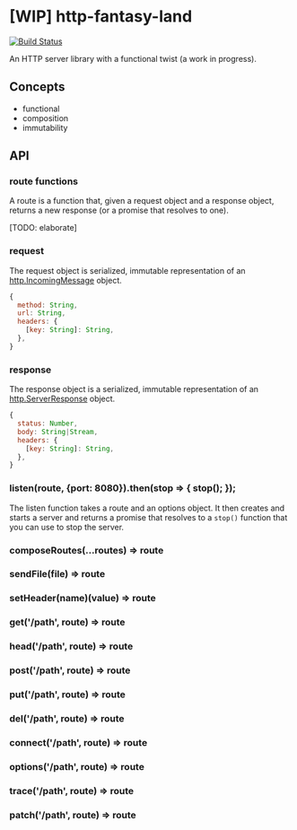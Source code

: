 # [WIP] http-fantasy-land

[![Build Status](https://travis-ci.org/spudly/http-fantasy-land.svg?branch=master)](https://travis-ci.org/spudly/http-fantasy-land)

An HTTP server library with a functional twist (a work in progress).

## Concepts

* functional
* composition
* immutability

## API

### route functions

A route is a function that, given a request object and a response object, returns a new response (or a promise that resolves to one).

[TODO: elaborate]

### request

The request object is serialized, immutable representation of an [http.IncomingMessage](https://nodejs.org/dist/latest/docs/api/http.html#http_class_http_incomingmessage) object.

```js
{
  method: String,
  url: String,
  headers: {
    [key: String]: String,
  },
}
```

### response

The response object is a serialized, immutable representation of an [http.ServerResponse](https://nodejs.org/dist/latest/docs/api/http.html#http_class_http_serverresponse) object.

```js
{
  status: Number,
  body: String|Stream,
  headers: {
    [key: String]: String,
  },
}
```

### listen(route, {port: 8080}).then(stop => { stop(); });

The listen function takes a route and an options object. It then creates and starts a server and returns a promise that resolves to a `stop()` function that you can use to stop the server.

### composeRoutes(...routes) => route

### sendFile(file) => route

### setHeader(name)(value) => route

### get('/path', route) => route

### head('/path', route) => route

### post('/path', route) => route

### put('/path', route) => route

### del('/path', route) => route

### connect('/path', route) => route

### options('/path', route) => route

### trace('/path', route) => route

### patch('/path', route) => route
